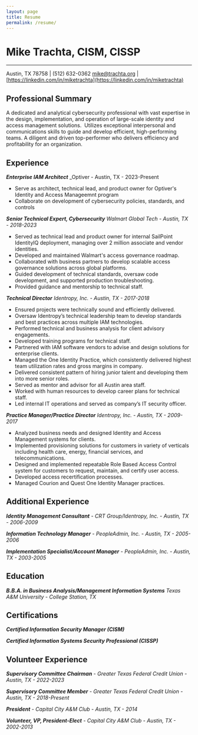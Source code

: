 ```yaml
---
layout: page
title: Resume
permalink: /resume/
---
```


Mike Trachta, CISM, CISSP
============
___
Austin, TX 78758 | (512) 632-0362
mike@trachta.org | [https://linkedin.com/in/miketrachta](https://linkedin.com/in/miketrachta)


Professional Summary
-------------------

A dedicated and analytical cybersecurity professional with vast expertise in the design, implementation, and operation of large-scale identity and access management solutions.  Utilizes exceptional interpersonal and communications skills to guide and develop efficient, high-performing teams. A diligent and driven top-performer who delivers efficiency and profitability for an organization.


Experience
----------

***Enterprise IAM Architect***
_Optiver - Austin, TX - 2023-Present

- Serve as architect, technical lead, and product owner for Optiver's Identity and Access Manageemnt program
- Collaborate on development of cybersecurity policies, standards, and controls


***Senior Technical Expert, Cybersecurity***
_Walmart Global Tech - Austin, TX - 2018-2023_

- Served as technical lead and product owner for internal SailPoint IdentityIQ deployment, managing over 2 million associate and vendor identities.
- Developed and maintained Walmart's access governance roadmap.
- Collaborated with business partners to develop scalable access governance solutions across global platforms.
- Guided development of technical standards, oversaw code development, and supported production troubleshooting.
- Provided guidance and mentorship to technical staff.


***Technical Director***
_Identropy, Inc. - Austin, TX - 2017-2018_

- Ensured projects were technically sound and efficiently delivered.
- Oversaw Identropyʼs technical leadership team to develop standards and best practices across multiple IAM technologies.
- Performed technical and business analysis for client advisory engagements.
- Developed training programs for technical staff.
- Partnered with IAM software vendors to advise and design solutions for enterprise clients.
- Managed the One Identity Practice, which consistently delivered highest team utilization rates and gross margins in company.
- Delivered consistent pattern of hiring junior talent and developing them into more senior roles.
- Served as mentor and advisor for all Austin area staff.
- Worked with human resources to develop career plans for technical staff.
- Led internal IT operations and served as company’s IT security officer.


***Practice Manager/Practice Director***
_Identropy, Inc. - Austin, TX - 2009-2017_

- Analyzed business needs and designed Identity and Access Management systems for clients.
- Implemented provisioning solutions for customers in variety of verticals including health care, energy, financial services, and telecommunications.
- Designed and implemented repeatable Role Based Access Control system for customers to request, maintain, and certify user access.
- Developed access recertification processes.
- Managed Courion and Quest One Identity Manager practices.


Additional Experience
---------------------

***Identity Management Consultant*** - _CRT Group/Identropy, Inc. - Austin, TX - 2006-2009_

***Information Technology Manager*** - _PeopleAdmin, Inc. - Austin, TX - 2005-2006_

***Implementation Specialist/Account Manager*** - _PeopleAdmin, Inc. - Austin, TX - 2003-2005_


Education
---------

***B.B.A. in Business Analysis/Management Information Systems***
_Texas A&M University - College Station, TX_


Certifications
--------------

***Certified Information Security Manager (CISM)***

***Certified Information Systems Security Professional (CISSP)***


Volunteer Experience
------------

***Supervisory Committee Chairman*** - _Greater Texas Federal Credit Union - Austin, TX - 2022-2023_

***Supervisory Committee Member*** - _Greater Texas Federal Credit Union - Austin, TX - 2018-Present_

***President*** - _Capital City A&M Club - Austin, TX - 2014_

***Volunteer, VP, President-Elect*** - _Capital City A&M Club - Austin, TX - 2002-2013_

